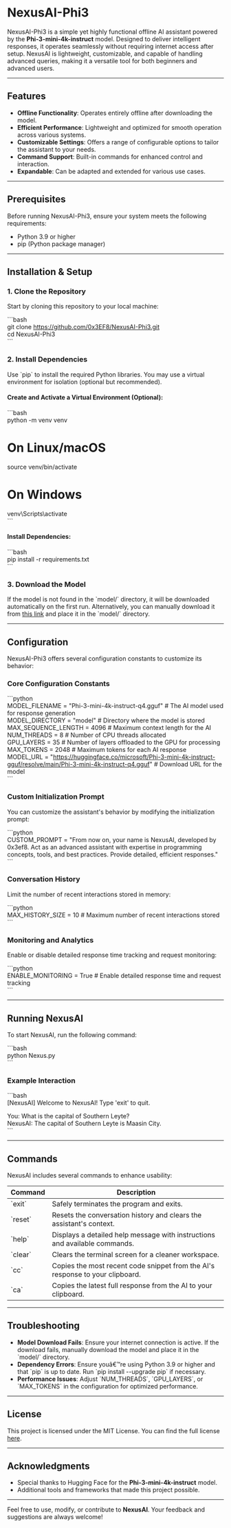 
# NexusAI-Phi3  

NexusAI-Phi3 is a simple yet highly functional offline AI assistant powered by the **Phi-3-mini-4k-instruct** model. Designed to deliver intelligent responses, it operates seamlessly without requiring internet access after setup. NexusAI is lightweight, customizable, and capable of handling advanced queries, making it a versatile tool for both beginners and advanced users.  

---

## Features  

- **Offline Functionality**: Operates entirely offline after downloading the model.  
- **Efficient Performance**: Lightweight and optimized for smooth operation across various systems.  
- **Customizable Settings**: Offers a range of configurable options to tailor the assistant to your needs.  
- **Command Support**: Built-in commands for enhanced control and interaction.  
- **Expandable**: Can be adapted and extended for various use cases.  

---

## Prerequisites  

Before running NexusAI-Phi3, ensure your system meets the following requirements:  

- Python 3.9 or higher  
- pip (Python package manager)  

---

## Installation & Setup  

### 1. Clone the Repository  

Start by cloning this repository to your local machine:  

\`\`\`bash  
git clone https://github.com/0x3EF8/NexusAI-Phi3.git  
cd NexusAI-Phi3  
\`\`\`  

### 2. Install Dependencies  

Use \`pip\` to install the required Python libraries. You may use a virtual environment for isolation (optional but recommended).  

#### Create and Activate a Virtual Environment (Optional):  

\`\`\`bash  
python -m venv venv  
# On Linux/macOS  
source venv/bin/activate  
# On Windows  
venv\Scripts\activate  
\`\`\`  

#### Install Dependencies:  

\`\`\`bash  
pip install -r requirements.txt  
\`\`\`  

### 3. Download the Model  

If the model is not found in the \`model/\` directory, it will be downloaded automatically on the first run. Alternatively, you can manually download it from [this link](https://huggingface.co/microsoft/Phi-3-mini-4k-instruct-gguf/resolve/main/Phi-3-mini-4k-instruct-q4.gguf) and place it in the \`model/\` directory.  

---

## Configuration  

NexusAI-Phi3 offers several configuration constants to customize its behavior:  

### Core Configuration Constants  

\`\`\`python  
MODEL_FILENAME = "Phi-3-mini-4k-instruct-q4.gguf"  # The AI model used for response generation  
MODEL_DIRECTORY = "model"  # Directory where the model is stored  
MAX_SEQUENCE_LENGTH = 4096  # Maximum context length for the AI  
NUM_THREADS = 8  # Number of CPU threads allocated  
GPU_LAYERS = 35  # Number of layers offloaded to the GPU for processing  
MAX_TOKENS = 2048  # Maximum tokens for each AI response  
MODEL_URL = "https://huggingface.co/microsoft/Phi-3-mini-4k-instruct-gguf/resolve/main/Phi-3-mini-4k-instruct-q4.gguf"  # Download URL for the model  
\`\`\`  

### Custom Initialization Prompt  

You can customize the assistant's behavior by modifying the initialization prompt:  

\`\`\`python  
CUSTOM_PROMPT = "From now on, your name is NexusAI, developed by 0x3ef8. Act as an advanced assistant with expertise in programming concepts, tools, and best practices. Provide detailed, efficient responses."  
\`\`\`  

### Conversation History  

Limit the number of recent interactions stored in memory:  

\`\`\`python  
MAX_HISTORY_SIZE = 10  # Maximum number of recent interactions stored  
\`\`\`  

### Monitoring and Analytics  

Enable or disable detailed response time tracking and request monitoring:  

\`\`\`python  
ENABLE_MONITORING = True  # Enable detailed response time and request tracking  
\`\`\`  

---

## Running NexusAI  

To start NexusAI, run the following command:  

\`\`\`bash  
python Nexus.py  
\`\`\`  

### Example Interaction  

\`\`\`bash  
[NexusAI] Welcome to NexusAI! Type 'exit' to quit.  

You: What is the capital of Southern Leyte?  
NexusAI: The capital of Southern Leyte is Maasin City.  
\`\`\`  

---

## Commands  

NexusAI includes several commands to enhance usability:  

| Command    | Description                                                                                 |  
|------------|---------------------------------------------------------------------------------------------|  
| \`exit\`     | Safely terminates the program and exits.                                                   |  
| \`reset\`    | Resets the conversation history and clears the assistant's context.                        |  
| \`help\`     | Displays a detailed help message with instructions and available commands.                 |  
| \`clear\`    | Clears the terminal screen for a cleaner workspace.                                        |  
| \`cc\`       | Copies the most recent code snippet from the AI's response to your clipboard.              |  
| \`ca\`       | Copies the latest full response from the AI to your clipboard.                             |  

---

## Troubleshooting  

- **Model Download Fails**: Ensure your internet connection is active. If the download fails, manually download the model and place it in the \`model/\` directory.  
- **Dependency Errors**: Ensure youâ€™re using Python 3.9 or higher and that \`pip\` is up to date. Run \`pip install --upgrade pip\` if necessary.  
- **Performance Issues**: Adjust \`NUM_THREADS\`, \`GPU_LAYERS\`, or \`MAX_TOKENS\` in the configuration for optimized performance.  

---

## License  

This project is licensed under the MIT License. You can find the full license [here](LICENSE).  

---

## Acknowledgments  

- Special thanks to Hugging Face for the **Phi-3-mini-4k-instruct** model.  
- Additional tools and frameworks that made this project possible.  

---  

Feel free to use, modify, or contribute to **NexusAI**. Your feedback and suggestions are always welcome!  
